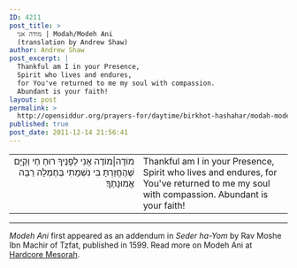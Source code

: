 ```yaml
---
ID: 4211
post_title: >
  מודה אני | Modah/Modeh Ani
  (translation by Andrew Shaw)
author: Andrew Shaw
post_excerpt: |
  Thankful am I in your Presence,
  Spirit who lives and endures,
  for You've returned to me my soul with compassion.
  Abundant is your faith!
layout: post
permalink: >
  http://opensiddur.org/prayers-for/daytime/birkhot-hashahar/modah-modeh-ani-translation-by-andrew-shaw/
published: true
post_date: 2011-12-14 21:56:41
---
```

<table style="margin-left: auto;margin-right: auto;">
<tbody>
<tr><td style="vertical-align:top;" width="46%">
<div class="liturgy" style="text-align: right;"><span lang="he">
מוֹדָה|מוֹדֶה אֲנִי לְפָנֶיךָ
רוּחַ חַי וְקַיָּם
שֶׁהֶחֱזַרְתָּ בִּי נִשְׁמָתִי בְּחֶמְלָה
רַבָּה אֱמוּנָתֶךָ‏׃
</span></div></td>
 
<td style="vertical-align:top;" width="53%"><div class="english">
Thankful am I in your Presence,
Spirit who lives and endures,
for You've returned to me my soul with compassion.
Abundant is your faith!
</div></td>
</tr>
</tbody>
</tbody></tbody></table>

<hr />

<em>Modeh Ani</em> first appeared as an addendum in <em>Seder ha-Yom</em> by Rav Moshe Ibn Machir of Tzfat, published in 1599. Read more on Modeh Ani at <a href="https://hardcoremesorah.wordpress.com/2011/08/20/modeh-ani-i-give-thanks-before-you/">Hardcore Mesorah</a>.